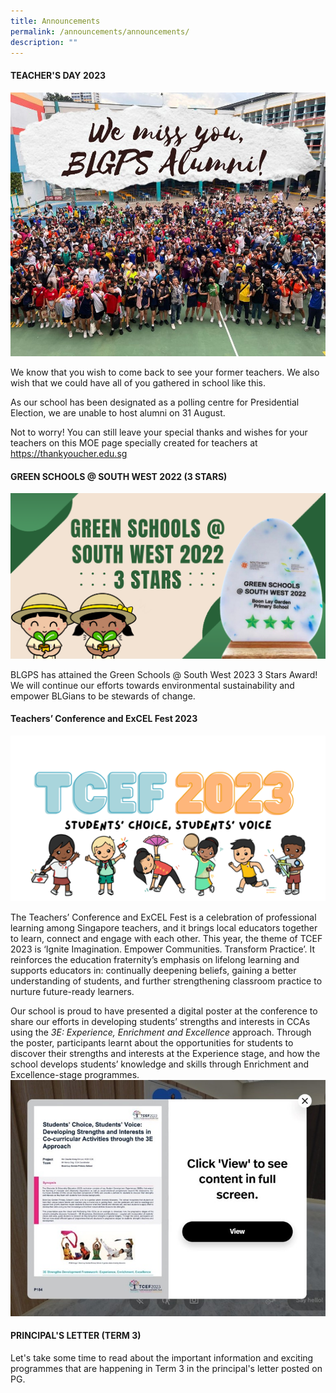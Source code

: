```yaml
---
title: Announcements
permalink: /announcements/announcements/
description: ""
---
```

#### TEACHER'S DAY 2023

![](/images/blgps%20td.jpg)

We know that you wish to come back to see your former teachers. We also wish that we could have all of you gathered in school like this. 

As our school has been designated as a polling centre for Presidential Election, we are unable to host alumni on 31 August.

Not to worry! You can still leave your special thanks and wishes for your teachers on this MOE page specially created for teachers at https://thankyoucher.edu.sg 
#### GREEN SCHOOLS @ SOUTH WEST 2022 (3 STARS)
![](/images/Website%20announcement%20images.png)

BLGPS has attained the Green Schools @ South West 2023 3 Stars Award! We will continue our efforts towards environmental sustainability and empower BLGians to be stewards of change.

#### Teachers’ Conference and ExCEL Fest 2023 
![](/images/tcef%202023.png)

The Teachers’ Conference and ExCEL Fest is a celebration of professional learning among Singapore teachers, and it brings local educators together to learn, connect and engage with each other. This year, the theme of TCEF 2023 is ‘Ignite Imagination. Empower Communities. Transform Practice’. It reinforces the education fraternity’s emphasis on lifelong learning and supports educators in: continually deepening beliefs, gaining a better understanding of students, and further strengthening classroom practice to nurture future-ready learners.

Our school is proud to have presented a digital poster at the conference to share our efforts in developing students’ strengths and interests in CCAs using the _3E: Experience, Enrichment and Excellence_ approach. Through the poster, participants learnt about the opportunities for students to discover their strengths and interests at the Experience stage, and how the school develops students’ knowledge and skills through Enrichment and Excellence-stage programmes.
![](/images/tcef%202023_poster.jpg)

#### PRINCIPAL'S LETTER (TERM 3)
Let's take some time to read about the important information and exciting programmes that are happening in Term 3 in the principal's letter posted on PG.